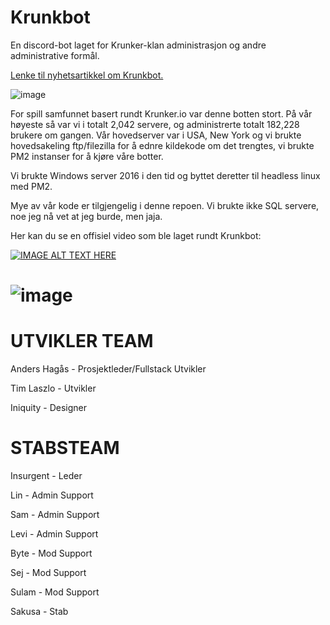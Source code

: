 # Krunkbot
En discord-bot laget for Krunker-klan administrasjon og andre administrative formål.

[Lenke til nyhetsartikkel om Krunkbot.](https://www.kode24.no/koden-bak/krunkbot-far-over-700-foresporsler-i-timen/71684791)

![image](https://user-images.githubusercontent.com/42244235/197081158-b86d7f73-9ed6-4863-93fe-bcfc34201336.png)

For spill samfunnet basert rundt Krunker.io var denne botten stort. På vår høyeste så var vi i totalt 2,042 servere, og administrerte totalt 182,228 brukere om gangen.
Vår hovedserver var i USA, New York og vi brukte hovedsakeling ftp/filezilla for å ednre kildekode om det trengtes, vi brukte PM2 instanser for å kjøre våre botter.

Vi brukte Windows server 2016 i den tid og byttet deretter til headless linux med PM2.

Mye av vår kode er tilgjengelig i denne repoen. Vi brukte ikke SQL servere, noe jeg nå vet at jeg burde, men jaja.

Her kan du se en offisiel video som ble laget rundt Krunkbot:

[![IMAGE ALT TEXT HERE](https://img.youtube.com/vi/39Rx79rw3MQ/0.jpg)](https://www.youtube.com/watch?v=39Rx79rw3MQ)

![image](https://user-images.githubusercontent.com/42244235/197082300-a9085b30-112a-4873-b333-ee69b6003a7b.png)
=========

UTVIKLER TEAM
=====

Anders Hagås - Prosjektleder/Fullstack Utvikler

Tim Laszlo - Utvikler

Iniquity - Designer


STABSTEAM
====

Insurgent - Leder

Lin - Admin Support

Sam - Admin Support

Levi - Admin Support

Byte - Mod Support

Sej - Mod Support

Sulam - Mod Support

Sakusa - Stab
